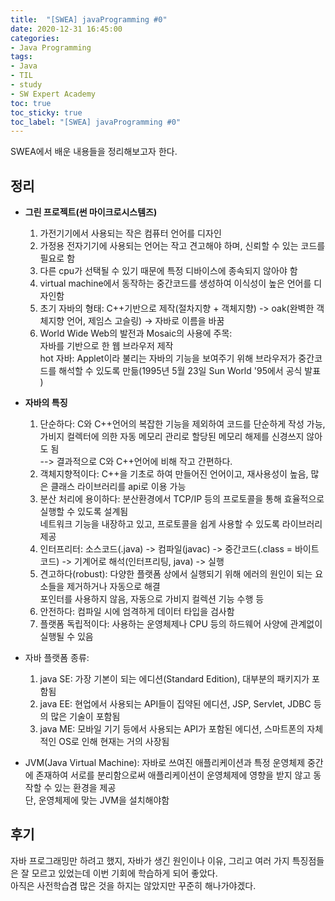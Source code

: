 ```yaml
---
title:  "[SWEA] javaProgramming #0"
date: 2020-12-31 16:45:00
categories:
- Java Programming
tags:
- Java
- TIL
- study
- SW Expert Academy
toc: true
toc_sticky: true
toc_label: "[SWEA] javaProgramming #0"
---
```

SWEA에서 배운 내용들을 정리해보고자 한다.

## 정리
- **그린 프로젝트(썬 마이크로시스템즈)**
  1. 가전기기에서 사용되는 작은 컴퓨터 언어를 디자인
  2. 가정용 전자기기에 사용되는 언어는 작고 견고해야 하며, 신뢰할 수 있는 코드를 필요로 함
  3. 다른 cpu가 선택될 수 있기 때문에 특정 디바이스에 종속되지 않아야 함
  4. virtual machine에서 동작하는 중간코드를 생성하여 이식성이 높은 언어를 디자인함
  5. 초기 자바의 형태: C++기반으로 제작(절차지향 + 객체지향) -> oak(완벽한 객체지향 언어, 제임스 고슬링) -> 자바로 이름을 바꿈
  6. World Wide Web의 발전과 Mosaic의 사용에 주목:  
    자바를 기반으로 한 웹 브라우저 제작  
     hot 자바: Applet이라 불리는 자바의 기능을 보여주기 위해 브라우저가 중간코드를 해석할 수 있도록 만듦(1995년 5월 23일 Sun World '95에서 공식 발표
     )
- **자바의 특징**
  1. 단순하다: C와 C++언어의 복잡한 기능을 제외하여 코드를 단순하게 작성 가능, 가비지 컬렉터에 의한 자동 메모리 관리로 할당된 메모리 해제를 신경쓰지 않아도 됨  
              --> 결과적으로 C와 C++언어에 비해 작고 간편하다.
  2. 객체지향적이다: C++을 기초로 하여 만들어진 언어이고, 재사용성이 높음, 많은 클래스 라이브러리를 api로 이용 가능
  3. 분산 처리에 용이하다: 분산환경에서 TCP/IP 등의 프로토콜을 통해 효율적으로 실행할 수 있도록 설계됨  
                         네트워크 기능을 내장하고 있고, 프로토콜을 쉽게 사용할 수 있도록 라이브러리 제공
  4. 인터프리터: 소스코드(.java) -> 컴파일(javac) -> 중간코드(.class = 바이트 코드) -> 기계어로 해석(인터프리팅, java) -> 실행
  5. 견고하다(robust): 다양한 플랫폼 상에서 실행되기 위해 에러의 원인이 되는 요소들을 제거하거나 자동으로 해결  
                      포인터를 사용하지 않음, 자동으로 가비지 컬렉션 기능 수행 등
  6. 안전하다: 컴파일 시에 엄격하게 데이터 타입을 검사함  
  7. 플랫폼 독립적이다: 사용하는 운영체제나 CPU 등의 하드웨어 사양에 관계없이 실행될 수 있음

- 자바 플랫폼 종류:
  1. java SE: 가장 기본이 되는 에디션(Standard Edition), 대부분의 패키지가 포함됨
  2. java EE: 현업에서 사용되는 API들이 집약된 에디션, JSP, Servlet, JDBC 등의 많은 기술이 포함됨
  3. java ME: 모바일 기기 등에서 사용되는 API가 포함된 에디션, 스마트폰의 자체적인 OS로 인해 현재는 거의 사장됨

- JVM(Java Virtual Machine): 자바로 쓰여진 애플리케이션과 특정 운영체제 중간에 존재하여 서로를 분리함으로써 애플리케이션이 운영체제에 영향을 받지 않고 동작할 수 있는 환경을 제공  
                             단, 운영체제에 맞는 JVM을 설치해야함 
## 후기
자바 프로그래밍만 하려고 했지, 자바가 생긴 원인이나 이유, 그리고 여러 가지 특징점들은 잘 모르고 있었는데 이번 기회에 학습하게 되어 좋았다.  
아직은 사전학습겸 많은 것을 하지는 않았지만 꾸준히 해나가야겠다.
